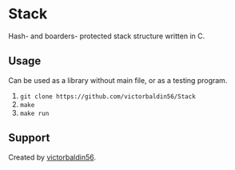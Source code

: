 # Stack
Hash- and boarders- protected stack structure written in C.

## Usage
Can be used as a library without main file, or as a testing program.
1. ```git clone https://github.com/victorbaldin56/Stack```
2. ```make```
3. ```make run```

## Support
Created by [victorbaldin56](https://github.com/victorbaldin56).
